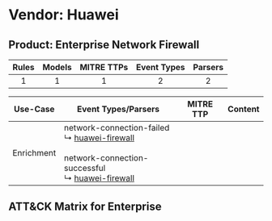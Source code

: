 Vendor: Huawei
==============
Product: Enterprise Network Firewall
------------------------------------
| Rules | Models | MITRE TTPs | Event Types | Parsers |
|:-----:|:------:|:----------:|:-----------:|:-------:|
|   1   |   1    |     1      |      2      |    2    |

|  Use-Case  | Event Types/Parsers                                                                                                                                                                                      | MITRE TTP | Content                                                               |
|:----------:| -------------------------------------------------------------------------------------------------------------------------------------------------------------------------------------------------------- | --------- | --------------------------------------------------------------------- |
| Enrichment |  network-connection-failed<br> ↳ [huawei-firewall](Parsers/parserContent_huawei-firewall.md)<br><br> network-connection-successful<br> ↳ [huawei-firewall](Parsers/parserContent_huawei-firewall.md)<br> |           | [](Rules_Models/r_m_huawei_enterprise_network_firewall_Enrichment.md) |

ATT&CK Matrix for Enterprise
----------------------------
